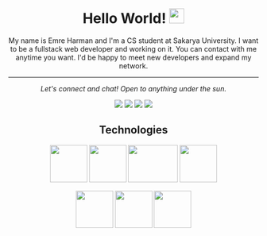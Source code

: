 <h1 align="center">Hello World! <img src="https://raw.githubusercontent.com/MartinHeinz/MartinHeinz/master/wave.gif" width="30px"></h1>

<p align="center">My name is Emre Harman and I'm a CS student at Sakarya University. I want to be a fullstack web developer and working on it. You can contact with me anytime you want. I'd be happy to meet new developers and expand my network.</p>
<hr>
<p align="center">
  <i>Let's connect and chat! Open to anything under the sun.</i>

  <p align="center">
    <a href="https://twitter.com/yazilimci1baba" alt="Twitter"><img src="https://raw.githubusercontent.com/jayehernandez/jayehernandez/3f5402efef9a0ae89211a6e04609558e862ca616/readme/twitter-fill.svg"></a>
    <a href="https://www.linkedin.com/in/emre-harman-2671481a6/" alt="Linkedin"><img src="https://raw.githubusercontent.com/jayehernandez/jayehernandez/3f5402efef9a0ae89211a6e04609558e862ca616/readme/linkedin-fill.svg"></a>
    <a href="mailto:emrehrmn@gmail.com" alt="Contact me"><img src="https://raw.githubusercontent.com/jayehernandez/jayehernandez/3f5402efef9a0ae89211a6e04609558e862ca616/readme/mail-fill.svg"></a>
    <a href="https://emreharman.com" alt="My site"><img src="https://raw.githubusercontent.com/jayehernandez/jayehernandez/3f5402efef9a0ae89211a6e04609558e862ca616/readme/external-link-line.svg"></a>
  </p> 

<h2 align="center">Technologies</h2>

<p align="center">
  <img src="http://resources.spacexchimp.com/images/logos/HTML5.png" width="75" height="75">
  <img src="http://resources.spacexchimp.com/images/logos/CSS3.png" width="75" height="75">
  <img src="https://1000logos.net/wp-content/uploads/2020/09/JavaScript-Logo.png" width="100" height="75">
  <img src="https://ensocore.com/media/61/reactjs-logo-sticker%20%281%29.jpg" width="75" height="75">
</p>

<p align="center">
  <img src="https://e7.pngegg.com/pngimages/46/626/png-clipart-c-logo-the-c-programming-language-computer-icons-computer-programming-source-code-programming-miscellaneous-template.png" width="75" height="75">
  <img src="https://upload.wikimedia.org/wikipedia/commons/thumb/7/7a/C_Sharp_logo.svg/1200px-C_Sharp_logo.svg.png" width="75" height="75">
  <img src="https://lh3.googleusercontent.com/proxy/BBCg8Whx14CorLGZ6TVNcu9Wj-IgjdNJwkmGNG1teOVRYDs5OWsDO4uW480-bJm6wcydHAPH595ADYS9dvE3kc9a1BUG7F-W_V-G5rpL2u0RSOt2aPvUZPVl_2j4MYs4" width="75" height="75">

</p>






